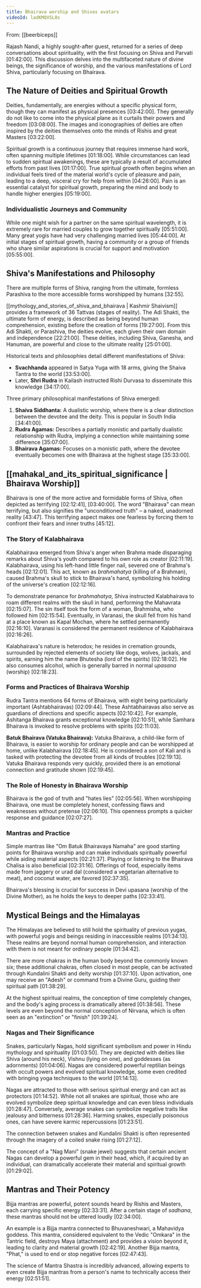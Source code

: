 ```yaml
---
title: Bhairava worship and Shivas avatars
videoId: ladKMQVSL8s
---
```


From: [[beerbiceps]] <br/> 

Rajash Nandi, a highly sought-after guest, returned for a series of deep conversations about spirituality, with the first focusing on Shiva and Parvati <a class="yt-timestamp" data-t="01:42:00">[01:42:00]</a>. This discussion delves into the multifaceted nature of divine beings, the significance of worship, and the various manifestations of Lord Shiva, particularly focusing on Bhairava.

## The Nature of Deities and Spiritual Growth

Deities, fundamentally, are energies without a specific physical form, though they can manifest as physical presences <a class="yt-timestamp" data-t="03:42:00">[03:42:00]</a>. They generally do not like to come into the physical plane as it curtails their powers and freedom <a class="yt-timestamp" data-t="03:08:00">[03:08:00]</a>. The images and iconographies of deities are often inspired by the deities themselves onto the minds of Rishis and great Masters <a class="yt-timestamp" data-t="03:22:00">[03:22:00]</a>.

Spiritual growth is a continuous journey that requires immense hard work, often spanning multiple lifetimes <a class="yt-timestamp" data-t="01:18:00">[01:18:00]</a>. While circumstances can lead to sudden spiritual awakenings, these are typically a result of accumulated efforts from past lives <a class="yt-timestamp" data-t="01:17:00">[01:17:00]</a>. True spiritual growth often begins when an individual feels tired of the material world's cycle of pleasure and pain, leading to a deep, visceral cry for help from within <a class="yt-timestamp" data-t="04:26:00">[04:26:00]</a>. Pain is an essential catalyst for spiritual growth, preparing the mind and body to handle higher energies <a class="yt-timestamp" data-t="05:19:00">[05:19:00]</a>.

### Individualistic Journeys and Community

While one might wish for a partner on the same spiritual wavelength, it is extremely rare for married couples to grow together spiritually <a class="yt-timestamp" data-t="05:51:00">[05:51:00]</a>. Many great yogis have had very challenging married lives <a class="yt-timestamp" data-t="05:44:00">[05:44:00]</a>. At initial stages of spiritual growth, having a community or a group of friends who share similar aspirations is crucial for support and motivation <a class="yt-timestamp" data-t="05:55:00">[05:55:00]</a>.

## Shiva's Manifestations and Philosophy

There are multiple forms of Shiva, ranging from the ultimate, formless Parashiva to the more accessible forms worshipped by humans <a class="yt-timestamp" data-t="32:55">[32:55]</a>.

[[mythology_and_stories_of_shiva_and_bhairava | Kashmir Shaivism]] provides a framework of 36 Tattvas (stages of reality). The Adi Shakti, the ultimate form of energy, is described as being beyond human comprehension, existing before the creation of forms <a class="yt-timestamp" data-t="19:27:00">[19:27:00]</a>. From this Adi Shakti, or Parashiva, the deities evolve, each given their own domain and independence <a class="yt-timestamp" data-t="22:21:00">[22:21:00]</a>. These deities, including Shiva, Ganesha, and Hanuman, are powerful and close to the ultimate reality <a class="yt-timestamp" data-t="25:01:00">[25:01:00]</a>.

Historical texts and philosophies detail different manifestations of Shiva:
*   **Svachhanda** appeared in Satya Yuga with 18 arms, giving the Shaiva Tantra to the world <a class="yt-timestamp" data-t="33:53:00">[33:53:00]</a>.
*   Later, **Shri Rudra** in Kailash instructed Rishi Durvasa to disseminate this knowledge <a class="yt-timestamp" data-t="34:17:00">[34:17:00]</a>.

Three primary philosophical manifestations of Shiva emerged:
1.  **Shaiva Siddhanta:** A dualistic worship, where there is a clear distinction between the devotee and the deity. This is popular in South India <a class="yt-timestamp" data-t="34:41:00">[34:41:00]</a>.
2.  **Rudra Agamas:** Describes a partially monistic and partially dualistic relationship with Rudra, implying a connection while maintaining some difference <a class="yt-timestamp" data-t="35:07:00">[35:07:00]</a>.
3.  **Bhairava Agamas:** Focuses on a monistic path, where the devotee eventually becomes one with Bhairava at the highest stage <a class="yt-timestamp" data-t="35:33:00">[35:33:00]</a>.

## [[mahakal_and_its_spiritual_significance | Bhairava Worship]]

Bhairava is one of the more active and formidable forms of Shiva, often depicted as terrifying <a class="yt-timestamp" data-t="02:12:41">[02:12:41]</a>, <a class="yt-timestamp" data-t="03:40:00">[03:40:00]</a>. The word "Bhairava" can mean terrifying, but also signifies the "unconditioned truth" – a naked, unadorned reality <a class="yt-timestamp" data-t="43:47">[43:47]</a>. This terrifying aspect makes one fearless by forcing them to confront their fears and inner truths <a class="yt-timestamp" data-t="45:12">[45:12]</a>.

### The Story of Kalabhairava

Kalabhairava emerged from Shiva's anger when Brahma made disparaging remarks about Shiva's youth compared to his own role as creator <a class="yt-timestamp" data-t="02:11:19">[02:11:19]</a>. Kalabhairava, using his left-hand little finger nail, severed one of Brahma's heads <a class="yt-timestamp" data-t="02:12:01">[02:12:01]</a>. This act, known as _brahmahatya_ (killing of a Brahman), caused Brahma's skull to stick to Bhairava's hand, symbolizing his holding of the universe's creation <a class="yt-timestamp" data-t="02:12:16">[02:12:16]</a>.

To demonstrate penance for _brahmahatya_, Shiva instructed Kalabhairava to roam different realms with the skull in hand, performing the Mahavrata <a class="yt-timestamp" data-t="02:15:07">[02:15:07]</a>. The sin itself took the form of a woman, Brahmisha, who followed him <a class="yt-timestamp" data-t="02:15:54">[02:15:54]</a>. Eventually, in Varanasi, the skull fell from his hand at a place known as Kapal Mochan, where he settled permanently <a class="yt-timestamp" data-t="02:16:10">[02:16:10]</a>. Varanasi is considered the permanent residence of Kalabhairava <a class="yt-timestamp" data-t="02:16:26">[02:16:26]</a>.

Kalabhairava's nature is heterodox; he resides in cremation grounds, surrounded by rejected elements of society like dogs, wolves, jackals, and spirits, earning him the name Bhutesha (lord of the spirits) <a class="yt-timestamp" data-t="02:18:02">[02:18:02]</a>. He also consumes alcohol, which is generally barred in normal _upasana_ (worship) <a class="yt-timestamp" data-t="02:18:23">[02:18:23]</a>.

### Forms and Practices of Bhairava Worship

Rudra Tantra mentions 64 forms of Bhairava, with eight being particularly important (Ashtabhairavas) <a class="yt-timestamp" data-t="02:09:44">[02:09:44]</a>. These Ashtabhairavas also serve as guardians of directions and specific aspects <a class="yt-timestamp" data-t="02:10:42">[02:10:42]</a>. For example, Ashitanga Bhairava grants exceptional knowledge <a class="yt-timestamp" data-t="02:10:51">[02:10:51]</a>, while Samhara Bhairava is invoked to resolve problems with spirits <a class="yt-timestamp" data-t="02:11:03">[02:11:03]</a>.

**Batuk Bhairava (Vatuka Bhairava):**
Vatuka Bhairava, a child-like form of Bhairava, is easier to worship for ordinary people and can be worshipped at home, unlike Kalabhairava <a class="yt-timestamp" data-t="02:18:45">[02:18:45]</a>. He is considered a son of Kali and is tasked with protecting the devotee from all kinds of troubles <a class="yt-timestamp" data-t="02:19:13">[02:19:13]</a>. Vatuka Bhairava responds very quickly, provided there is an emotional connection and gratitude shown <a class="yt-timestamp" data-t="02:19:45">[02:19:45]</a>.

### The Role of Honesty in Bhairava Worship

Bhairava is the god of truth and "hates lies" <a class="yt-timestamp" data-t="02:05:56">[02:05:56]</a>. When worshipping Bhairava, one must be completely honest, confessing flaws and weaknesses without pretense <a class="yt-timestamp" data-t="02:06:10">[02:06:10]</a>. This openness prompts a quicker response and guidance <a class="yt-timestamp" data-t="02:07:27">[02:07:27]</a>.

### Mantras and Practice

Simple mantras like "Om Batuk Bhairavaya Namaha" are good starting points for Bhairava worship and can make individuals spiritually powerful while aiding material aspects <a class="yt-timestamp" data-t="02:21:37">[02:21:37]</a>. Playing or listening to the Bhairava Chalisa is also beneficial <a class="yt-timestamp" data-t="02:31:16">[02:31:16]</a>. Offerings of food, especially items made from jaggery or urad dal (considered a vegetarian alternative to meat), and coconut water, are favored <a class="yt-timestamp" data-t="02:37:35">[02:37:35]</a>.

Bhairava's blessing is crucial for success in Devi upasana (worship of the Divine Mother), as he holds the keys to deeper paths <a class="yt-timestamp" data-t="02:33:41">[02:33:41]</a>.

## Mystical Beings and the Himalayas

The Himalayas are believed to still hold the spirituality of previous yugas, with powerful yogis and beings residing in inaccessible realms <a class="yt-timestamp" data-t="01:34:13">[01:34:13]</a>. These realms are beyond normal human comprehension, and interaction with them is not meant for ordinary people <a class="yt-timestamp" data-t="01:34:42">[01:34:42]</a>.

There are more chakras in the human body beyond the commonly known six; these additional chakras, often closed in most people, can be activated through Kundalini Shakti and deity worship <a class="yt-timestamp" data-t="01:37:10">[01:37:10]</a>. Upon activation, one may receive an "Adesh" or command from a Divine Guru, guiding their spiritual path <a class="yt-timestamp" data-t="01:38:29">[01:38:29]</a>.

At the highest spiritual realms, the conception of time completely changes, and the body's aging process is dramatically altered <a class="yt-timestamp" data-t="01:38:56">[01:38:56]</a>. These levels are even beyond the normal conception of Nirvana, which is often seen as an "extinction" or "finish" <a class="yt-timestamp" data-t="01:39:24">[01:39:24]</a>.

### Nagas and Their Significance

Snakes, particularly Nagas, hold significant symbolism and power in Hindu mythology and spirituality <a class="yt-timestamp" data-t="01:03:50">[01:03:50]</a>. They are depicted with deities like Shiva (around his neck), Vishnu (lying on one), and goddesses (as adornments) <a class="yt-timestamp" data-t="01:04:06">[01:04:06]</a>. Nagas are considered powerful reptilian beings with occult powers and evolved spiritual knowledge, some even credited with bringing yoga techniques to the world <a class="yt-timestamp" data-t="01:14:13">[01:14:13]</a>.

Nagas are attracted to those with serious spiritual energy and can act as protectors <a class="yt-timestamp" data-t="01:14:52">[01:14:52]</a>. While not all snakes are spiritual, those who are evolved symbolize deep spiritual knowledge and can even bless individuals <a class="yt-timestamp" data-t="01:28:47">[01:28:47]</a>. Conversely, average snakes can symbolize negative traits like jealousy and bitterness <a class="yt-timestamp" data-t="01:28:36">[01:28:36]</a>. Harming snakes, especially poisonous ones, can have severe karmic repercussions <a class="yt-timestamp" data-t="01:23:51">[01:23:51]</a>.

The connection between snakes and Kundalini Shakti is often represented through the imagery of a coiled snake rising <a class="yt-timestamp" data-t="01:27:12">[01:27:12]</a>.

The concept of a "Nag Mani" (snake jewel) suggests that certain ancient Nagas can develop a powerful gem in their head, which, if acquired by an individual, can dramatically accelerate their material and spiritual growth <a class="yt-timestamp" data-t="01:29:02">[01:29:02]</a>.

## Mantras and Their Potency

Bijja mantras are powerful, potent sounds heard by Rishis and Masters, each carrying specific energy <a class="yt-timestamp" data-t="02:33:31">[02:33:31]</a>. After a certain stage of _sadhana_, these mantras should not be uttered loudly <a class="yt-timestamp" data-t="02:34:00">[02:34:00]</a>.

An example is a Bijja mantra connected to Bhuvaneshwari, a Mahavidya goddess. This mantra, considered equivalent to the Vedic "Omkara" in the Tantric field, destroys Maya (attachment) and provides a vision beyond it, leading to clarity and material growth <a class="yt-timestamp" data-t="02:42:19">[02:42:19]</a>. Another Bijja mantra, "Phat," is used to end or stop negative forces <a class="yt-timestamp" data-t="02:47:43">[02:47:43]</a>.

The science of Mantra Shastra is incredibly advanced, allowing experts to even create Bijja mantras from a person's name to technically access their energy <a class="yt-timestamp" data-t="02:51:51">[02:51:51]</a>.